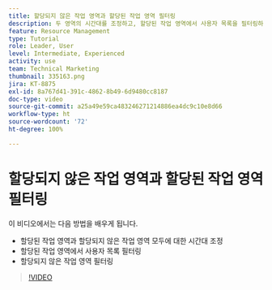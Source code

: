 ```yaml
---
title: 할당되지 않은 작업 영역과 할당된 작업 영역 필터링
description: 두 영역의 시간대를 조정하고, 할당된 작업 영역에서 사용자 목록을 필터링하고, 할당되지 않은 작업 영역을 필터링하는 방법을 알아봅니다.
feature: Resource Management
type: Tutorial
role: Leader, User
level: Intermediate, Experienced
activity: use
team: Technical Marketing
thumbnail: 335163.png
jira: KT-8875
exl-id: 8a767d41-391c-4862-8b49-6d9480cc8187
doc-type: video
source-git-commit: a25a49e59ca483246271214886ea4dc9c10e8d66
workflow-type: ht
source-wordcount: '72'
ht-degree: 100%

---
```


# 할당되지 않은 작업 영역과 할당된 작업 영역 필터링

이 비디오에서는 다음 방법을 배우게 됩니다.

* 할당된 작업 영역과 할당되지 않은 작업 영역 모두에 대한 시간대 조정
* 할당된 작업 영역에서 사용자 목록 필터링
* 할당되지 않은 작업 영역 필터링

>[!VIDEO](https://video.tv.adobe.com/v/335163/?quality=12&learn=on)
